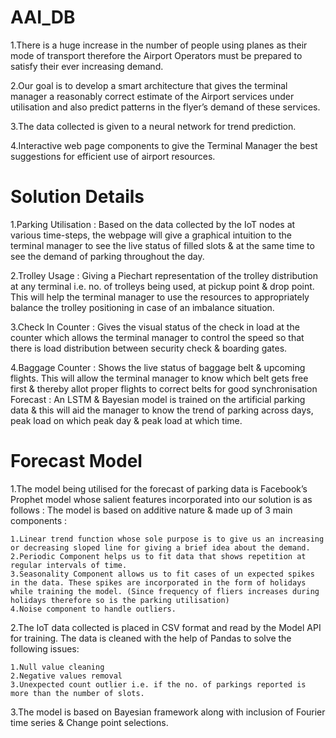 # AAI_DB
1.There is a huge increase in the number of people using planes as their mode of transport therefore the Airport Operators must be prepared to satisfy their ever increasing demand.

2.Our goal is to develop a smart architecture that gives the terminal manager a reasonably correct estimate of the Airport services under utilisation and also predict patterns in the flyer’s demand of these services.

3.The data collected is given to a neural network for trend prediction.

4.Interactive web page components to give the Terminal Manager the best suggestions for efficient use of airport resources.

# Solution Details
1.Parking Utilisation :  Based on the data collected by the IoT nodes at various time-steps,  the webpage will give a graphical intuition to the terminal manager to see the live status of filled slots & at the same time to see the demand of parking throughout the day.

2.Trolley Usage : Giving a Piechart representation of the trolley distribution at any terminal i.e. no. of trolleys being used, at pickup point & drop point. This will help the terminal manager to use the resources to appropriately balance the trolley positioning in case of an imbalance situation.

3.Check In Counter : Gives the visual status of the check in load at the counter which allows the terminal manager to control the speed so that there is load distribution between security check & boarding gates.

4.Baggage Counter : Shows the live status of baggage belt & upcoming flights. This will allow the terminal manager to know which belt gets free first  & thereby allot proper flights to correct belts for good synchronisation
Forecast : An LSTM & Bayesian model is trained on the artificial parking data & this will aid the manager to know the trend of parking across days, peak load on which peak day & peak load at which time. 

# Forecast Model 
1.The model being utilised for the forecast of parking data is Facebook’s Prophet model whose salient features incorporated into our solution is as follows :
The model is based on additive nature & made up of 3 main components :
    
    1.Linear trend function whose sole purpose is to give us an increasing or decreasing sloped line for giving a brief idea about the demand.
    2.Periodic Component helps us to fit data that shows repetition at regular intervals of time.
    3.Seasonality Component allows us to fit cases of un expected spikes in the data. These spikes are incorporated in the form of holidays while training the model. (Since frequency of fliers increases during holidays therefore so is the parking utilisation)
    4.Noise component to handle outliers.

2.The IoT data collected is placed in CSV format and read by the Model API for training. The data is cleaned with the help of Pandas to solve the following issues:
  
    1.Null value cleaning
    2.Negative values removal
    3.Unexpected count outlier i.e. if the no. of parkings reported is more than the number of slots.

3.The model is based on Bayesian  framework along with inclusion of Fourier time series & Change point selections.
